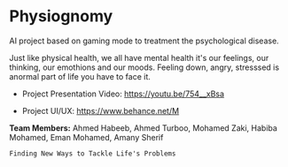 # Physiognomy

AI project based on gaming mode to treatment the psychological disease. 

Just like physical health, we all have mental health it's our feelings, our thinking, our emothions and our moods.
Feeling down, angry, stresssed is anormal part of life you have to face it.

- Project Presentation Video: https://youtu.be/754__xBsa

 - Project UI/UX: https://www.behance.net/M

**Team Members:** Ahmed Habeeb, Ahmed Turboo, Mohamed Zaki, Habiba Mohamed, Eman Mohamed, Amany Sherif


    Finding New Ways to Tackle Life's Problems
